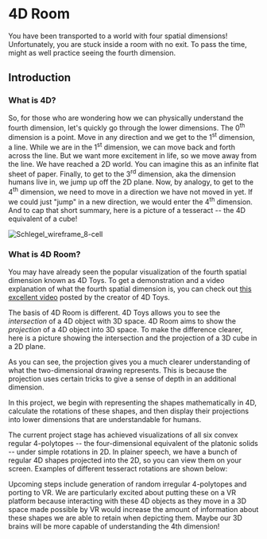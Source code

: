 # 4D Room
You have been transported to a world with four spatial dimensions! Unfortunately, you are stuck inside a room with no exit. To pass the time, might as well practice seeing the fourth dimension.

## Introduction

### What is 4D? 
So, for those who are wondering how we can physically understand the fourth dimension, let's quickly go through the lower dimensions.
The 0<sup>th</sup> dimension is a point. Move in any direction and we get to the 1<sup>st</sup> dimension, a line.
While we are in the 1<sup>st</sup> dimension, we can move back and forth across the line. But we want more excitement in life, so we move away from the line. We have reached a 2D world. You can imagine this as an infinite flat sheet of paper.
Finally, to get to the 3<sup>rd</sup> dimension, aka the dimension humans live in, we jump up off the 2D plane.
Now, by analogy, to get to the 4<sup>th</sup> dimension, we need to move in a direction we have not moved in yet. If we could just "jump" in a new direction, we would enter the 4<sup>th</sup> dimension. And to cap that short summary, here is a picture of a tesseract -- the 4D equivalent of a cube!

![Schlegel_wireframe_8-cell](https://user-images.githubusercontent.com/60443351/131231581-e37f6300-1afb-47f9-a82d-e42ba5e4dff1.png)


### What is 4D Room?
You may have already seen the popular visualization of the fourth spatial dimension known as 4D Toys. To get a demonstration and a video explanation of what the fourth spatial dimension is, you can check out [this excellent video](https://www.youtube.com/watch?v=0t4aKJuKP0Q) posted by the creator of 4D Toys.

The basis of 4D Room is different. 4D Toys allows you to see the _intersection_ of a 4D object with 3D space. 4D Room aims to show the _projection_ of a 4D object into 3D space. To make the difference clearer, here is a picture showing the intersection and the projection of a 3D cube in a 2D plane.



As you can see, the projection gives you a much clearer understanding of what the two-dimensional drawing represents. This is because the projection uses certain tricks to give a sense of depth in an additional dimension.

In this project, we begin with representing the shapes mathematically in 4D, calculate the rotations of these shapes, and then display their projections into lower dimensions that are understandable for humans. 

The current project stage has achieved visualizations of all six convex regular 4-polytopes -- the four-dimensional equivalent of the platonic solids -- under simple rotations in 2D. In plainer speech, we have a bunch of regular 4D shapes projected into the 2D, so you can view them on your screen. Examples of different tesseract rotations are shown below:




Upcoming steps include generation of random irregular 4-polytopes and porting to VR. We are particularly excited about putting these on a VR platform because interacting with these 4D objects as they move in a 3D space made possible by VR would increase the amount of information about these shapes we are able to retain when depicting them. Maybe our 3D brains will be more capable of understanding the 4th dimension!
